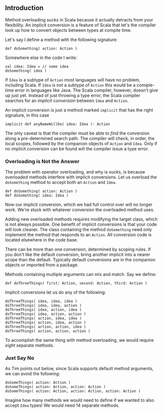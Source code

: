 ## Introduction

Method overloading sucks in Scala because it actually detracts from your flexibility. 
An implicit conversion is a feature of Scala that let's the compiler 
look up how to convert objects between types at compile time.

Let's say I define a method with the following signature:

    def doSomething( action: Action )
    

Somewhere else in the code I write:

    val idea: Idea = // some idea
    doSomething( idea )
    

If `Idea` is a subtype of `Action` most languages will have no problem, including Scala. 
If `Idea` is not a subtype of `Action` this would be a comiple-time error in languages like Java. 
The Scala compiler, however, doesn't give up just yet. 
Instead of just throwing a type error, 
the Scala compiler searches for an *implicit conversion* between `Idea` and `Action`.

An implicit conversion is just a method marked `implicit` that has the right signature, in this case

    implicit def anyNameWillDo( idea: Idea ): Action
    

The only caveat is that the compiler must be able to *find* the conversion along a pre-determined search path. 
The compiler will check, in order, the local scopes, followed by the companion objects of `Action` and `Idea`. 
Only if no implicit conversion can be found will the compiler issue a type error.

### Overloading is Not the Answer ###

The problem with operator overloading, and why is sucks, 
is because overloaded methods interfere with implicit conversions. 
Let us overload the `doSomething` method to accept both an `Action` and `Idea`.

    def doSomething( action: Action )
    def doSomething( idea: Idea )
    
Now our implicit conversion, which we had full control over will no longer work. 
We're stuck with whatever conversion the overloaded method uses.

Adding new overloaded methods requires modifying the target class, which is not always possible. 
One benefit of implicit conversions is that your code will look cleaner. 
The class containing the method `doSomething` need only implement the method that responds to an `Action`. 
All conversion code is located elsewhere in the code base.

There can be more than one conversion, determined by scoping rules. 
If you don't like the default conversion, bring another implicit into a nearer scope than the default. 
Typically default conversions are in the companion objects or imported from a package.

Methods containing multiple arguments can mix and match. Say we define:

    def doThreeThings( first: Action, second: Action, third: Action )
    

Implicit conversions let us do any of the following:

    doThreeThings( idea, idea, idea )
    doThreeThings( idea, idea, action )
    doThreeThings( idea, action, idea )
    doThreeThings( idea, action, action )
    doThreeThings( action, idea, idea )
    doThreeThings( action, idea, action )
    doThreeThings( action, action, idea )
    doThreeThings( action, action, action )
    

To accomplish the same thing with method overloading, we would require *eight* separate methods.

### Just Say No ###

As Tim points out below, since Scala supports default method arguments, we can avoid the following:

    doSomeThings( action: Action )
    doSomeThings( action: Action, action: Action )
    doSomeThings( action: Action, action: Action, action: Action )

Imagine how many methods we would need to define if we wanted to also accept `Idea` types! 
We would need 14 separate methods. 
